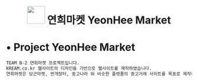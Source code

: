 <h1 align="center"> <img src="https://user-images.githubusercontent.com/86515946/144829685-9b59a0d2-c4e6-4454-8524-ffe75d9c6a80.png" width="48px"> 연희마켓 YeonHee Market </h1>
<p>
</p>


# • Project YeonHee Market 
```sh
TEAM B-2 연희마켓 프로젝트입니다.
KREAM.co.kr 웹사이트의 디자인을 기반으로 웹사이트를 제작하였습니다.
연희마켓은 당근마켓, 번개장터, 중고나라 와 비슷한 플랫폼의 중고거래 사이트를 목표로 제작하였습니다.
```


